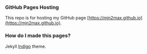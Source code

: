 ### GitHub Pages Hosting

This repo is for hosting my GitHub page [https://mjn2max.github.io](https://mjn2max.github.io).

### How do I made this pages?

Jekyll <a href="https://github.com/sergiokopplin/indigo" target="_blank">Indigo</a> theme.
